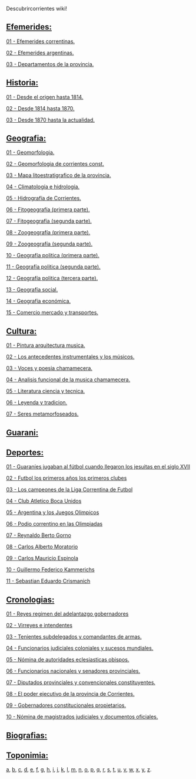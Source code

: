 Descubrircorrientes wiki!

## [Efemerides:](Contenido/01-Efemerides)

[01 - Efemerides correntinas.](Contenido//01-Efemerides/01-Efemerides-correntinas)

[02 - Efemerides argentinas.](Contenido//01-Efemerides/02-Efemerides-argentinas)

[03 - Departamentos de la provincia.](Contenido//01-Efemerides/03-Departamentos-de-la-provincia)


## [Historia:](Contenido/02-Historia)

[01 - Desde el origen hasta 1814.](Contenido/02-Historia/01-Desde-el-origen-hasta-1814)

[02 - Desde 1814 hasta 1870.](Contenido/02-Historia/02-Desde-1814-hasta-1870)

[03 - Desde 1870 hasta la actualidad.](Contenido/02-Historia/03-Desde-1870-hasta-la-actualidad)


## [Geografia:](Contenido/03-Geografia)

[01 - Geomorfologia.](Contenido/03-Geografia/01-geomorfologia) 

[02 - Geomorfologia de corrientes const.](Contenido/03-Geografia/02-geomorfologia-de-corrientes-const) 

[03 - Mapa litoestratigrafico de la provincia.](Contenido/03-Geografia/03-mapa-lito-estratigrafico-de-la-provi) 

[04 - Climatología e hidrología.](Contenido/03-Geografia/04-climatologia-hidrologia) 

[05 - Hidrografía de Corrientes.](Contenido/03-Geografia/05-hidrografia-de-corrientes) 

[06 - Fitogeografía (primera parte).](Contenido/03-Geografia/06-fitogeografia) 

[07 - Fitogeografía (segunda parte).](Contenido/03-Geografia/07-fitogeografia-segunda-parte) 

[08 - Zoogeografía (primera parte).](Contenido/03-Geografia/08-zoogeografia-primera-parte) 

[09 - Zoogeografía (segunda parte).](Contenido/03-Geografia/09-zoogeografia-segunda-parte-pece) 

[10 - Geografía politica (primera parte).](Contenido/03-Geografia/10-geografia-politica-primera-parte) 

[11 - Geografía politica (segunda parte).](Contenido/03-Geografia/11-geografia-politica-segunda-parte) 

[12 - Geografía politica (tercera parte).](Contenido/03-Geografia/12-geografia-politica-tercera-parte) 

[13 - Geografía social.](Contenido/03-Geografia/13-geografia-social-geografia-de-las) 

[14 - Geografía económica.](Contenido/03-Geografia/14-geografia-economica-rasgos-genera) 

[15 - Comercio mercado y transportes.](Contenido/03-Geografia/15-comercio-mercado-y-transportes)


## [Cultura:](Contenido/04-Cultura)

[01 - Pintura arquitectura musica.](Contenido/04-Cultura/01-pintura-arquitectura-musica) 

[02 - Los antecedentes instrumentales y los músicos.](Contenido/04-Cultura/02-los-antecedentes-instrumentales-y-los-musicos-ch) 

[03 - Voces y poesia chamamecera.](Contenido/04-Cultura/03-voces-y-poesia-chamamecera) 

[04 - Analisis funcional de la musica chamamecera.](Contenido/04-Cultura/04-analisis-funcional-de-la-musica-chamamecera) 

[05 - Literatura ciencia y tecnica.](Contenido/04-Cultura/05-literatura-ciencia-y-tecnica) 

[06 - Leyenda y tradicion.](Contenido/04-Cultura/06-leyenda-y-tradicion) 

[07 - Seres metamorfoseados.](Contenido/04-Cultura/07-seres-metamorfoseados)


## [Guarani:](Contenido/05-Guarani)

## [Deportes:](Contenido/06-Deportes)

[01 - Guaraníes jugaban al fútbol cuando llegaron los jesuitas en el siglo XVII](\Contenido\06-Deportes\01-Guaraníes-jugaban-al-fútbol-cuando-llegaron-los-jesuitas-en-el-siglo-XVII)

[02 - Futbol los primeros años los primeros clubes](\Contenido\06-Deportes\02-Futbol-los-primeros-años-los-primeros-clubes)

[03 - Los campeones de la Liga Correntina de Futbol](\Contenido\06-Deportes\03-Los-campeones-de-la-Liga-Correntina-de-Futbol)

[04 - Club Atletico Boca Unidos](\Contenido\06-Deportes\04-Club-Atletico-Boca-Unidos)

[05 - Argentina y los Juegos Olimpicos](\Contenido\06-Deportes\05-Argentina-y-los-Juegos-Olimpicos)

[06 - Podio correntino en las Olimpiadas](\Contenido\06-Deportes\06-Podio-correntino-en-las-Olimpiadas)

[07 - Reynaldo Berto Gorno](\Contenido\06-Deportes\07-Reynaldo-Berto-Gorno)

[08 - Carlos Alberto Moratorio](\Contenido\06-Deportes\08-Carlos-Alberto-Moratorio)

[09 - Carlos Mauricio Espinola](\Contenido\06-Deportes\09-Carlos-Mauricio-Espinola)

[10 - Guillermo Federico Kammerichs](\Contenido\06-Deportes\10-Guillermo-Federico-Kammerichs)

[11 - Sebastian Eduardo Crismanich](\Contenido\06-Deportes\11-Sebastian-Eduardo-Crismanich)


## [Cronologias:](Contenido/07-Cronologias)

[01 - Reyes regimen del adelantazgo gobernadores](Contenido/07-Cronologias/01-reyes-regimen-del-adelantazgo-gobernadores) 

[02 - Virreyes e intendentes](Contenido/07-Cronologias/02-virreyes-e-intendentes) 

[03 - Tenientes subdelegados y comandantes de armas.](Contenido/07-Cronologias/03-tenientes-subdelegados-y-comandantes-de-armas) 

[04 - Funcionarios judiciales coloniales y sucesos mundiales.](Contenido/07-Cronologias/04-funcionarios-judiciales-coloniales-y-sucesos-mund) 

[05 - Nómina de autoridades eclesiasticas obispos.](Contenido/07-Cronologias/05-nomina-de-autoridades-eclesiasticas-obispos-pre) 

[06 - Funcionarios nacionales y senadores provinciales.](Contenido/07-Cronologias/06-funcionarios-nacionales-y-senadores-provinciales) 

[07 - Diputados provinciales y convencionales constituyentes.](Contenido/07-Cronologias/07-diputados-provinciales-y-convencionales-constituy) 

[08 - El poder ejecutivo de la provincia de Corrientes.](Contenido/07-Cronologias/08-el-poder-ejecutivo-de-la-provincia-de-corrientes) 

[09 - Gobernadores constitucionales propietarios.](Contenido/07-Cronologias/09-gobernadores-constitucionales-propietarios-obis) 

[10 - Nómina de magistrados judiciales y documentos oficiales.](Contenido/07-Cronologias/10-nomina-de-magistrados-judiciales-y-documentos-of)

## [Biografias:](Contenido/08-Biografias)

## [Toponimia:](Contenido/09-Toponimia)

[a](Contenido/09-Toponimia/a.md), 
[b](Contenido/09-Toponimia/b.md), 
[c](Contenido/09-Toponimia/c.md), 
[d](Contenido/09-Toponimia/d.md), 
[e](Contenido/09-Toponimia/e.md), 
[f](Contenido/09-Toponimia/f.md), 
[g](Contenido/09-Toponimia/g.md),
[h](Contenido/09-Toponimia/h.md), 
[i](Contenido/09-Toponimia/i.md), 
[j](Contenido/09-Toponimia/j.md), 
[k](Contenido/09-Toponimia/k.md), 
[l](Contenido/09-Toponimia/l.md), 
[m](Contenido/09-Toponimia/m.md), 
[n](Contenido/09-Toponimia/n.md), 
[o](Contenido/09-Toponimia/o.md), 
[p](Contenido/09-Toponimia/p.md), 
[q](Contenido/09-Toponimia/q.md), 
[r](Contenido/09-Toponimia/r.md), 
[s](Contenido/09-Toponimia/s.md), 
[t](Contenido/09-Toponimia/t.md), 
[u](Contenido/09-Toponimia/u.md), 
[v](Contenido/09-Toponimia/v.md), 
[w](Contenido/09-Toponimia/w.md), 
[x](Contenido/09-Toponimia/x.md), 
[y](Contenido/09-Toponimia/y.md), 
[z](Contenido/09-Toponimia/z.md).